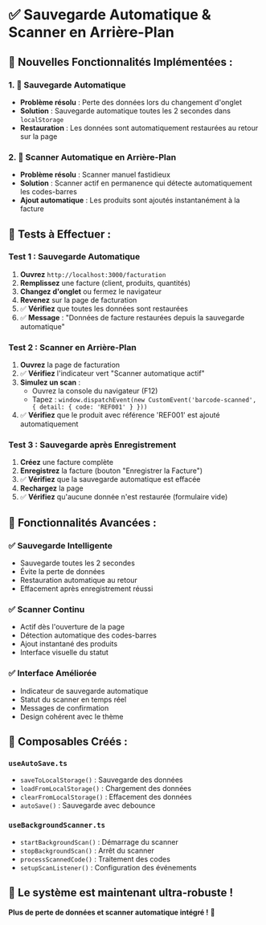 # ✅ Sauvegarde Automatique & Scanner en Arrière-Plan

## 🚀 **Nouvelles Fonctionnalités Implémentées :**

### **1. 💾 Sauvegarde Automatique**
- **Problème résolu** : Perte des données lors du changement d'onglet
- **Solution** : Sauvegarde automatique toutes les 2 secondes dans `localStorage`
- **Restauration** : Les données sont automatiquement restaurées au retour sur la page

### **2. 📱 Scanner Automatique en Arrière-Plan**
- **Problème résolu** : Scanner manuel fastidieux
- **Solution** : Scanner actif en permanence qui détecte automatiquement les codes-barres
- **Ajout automatique** : Les produits sont ajoutés instantanément à la facture

## 🧪 **Tests à Effectuer :**

### **Test 1 : Sauvegarde Automatique**
1. **Ouvrez** `http://localhost:3000/facturation`
2. **Remplissez** une facture (client, produits, quantités)
3. **Changez d'onglet** ou fermez le navigateur
4. **Revenez** sur la page de facturation
5. ✅ **Vérifiez** que toutes les données sont restaurées
6. ✅ **Message** : "Données de facture restaurées depuis la sauvegarde automatique"

### **Test 2 : Scanner en Arrière-Plan**
1. **Ouvrez** la page de facturation
2. ✅ **Vérifiez** l'indicateur vert "Scanner automatique actif"
3. **Simulez un scan** :
   - Ouvrez la console du navigateur (F12)
   - Tapez : `window.dispatchEvent(new CustomEvent('barcode-scanned', { detail: { code: 'REF001' } }))`
4. ✅ **Vérifiez** que le produit avec référence 'REF001' est ajouté automatiquement

### **Test 3 : Sauvegarde après Enregistrement**
1. **Créez** une facture complète
2. **Enregistrez** la facture (bouton "Enregistrer la Facture")
3. ✅ **Vérifiez** que la sauvegarde automatique est effacée
4. **Rechargez** la page
5. ✅ **Vérifiez** qu'aucune donnée n'est restaurée (formulaire vide)

## 🎯 **Fonctionnalités Avancées :**

### **✅ Sauvegarde Intelligente**
- Sauvegarde toutes les 2 secondes
- Évite la perte de données
- Restauration automatique au retour
- Effacement après enregistrement réussi

### **✅ Scanner Continu**
- Actif dès l'ouverture de la page
- Détection automatique des codes-barres
- Ajout instantané des produits
- Interface visuelle du statut

### **✅ Interface Améliorée**
- Indicateur de sauvegarde automatique
- Statut du scanner en temps réel
- Messages de confirmation
- Design cohérent avec le thème

## 🔧 **Composables Créés :**

### **`useAutoSave.ts`**
- `saveToLocalStorage()` : Sauvegarde des données
- `loadFromLocalStorage()` : Chargement des données
- `clearFromLocalStorage()` : Effacement des données
- `autoSave()` : Sauvegarde avec debounce

### **`useBackgroundScanner.ts`**
- `startBackgroundScan()` : Démarrage du scanner
- `stopBackgroundScan()` : Arrêt du scanner
- `processScannedCode()` : Traitement des codes
- `setupScanListener()` : Configuration des événements

## 🚀 **Le système est maintenant ultra-robuste !**

**Plus de perte de données et scanner automatique intégré !** 🎉
















